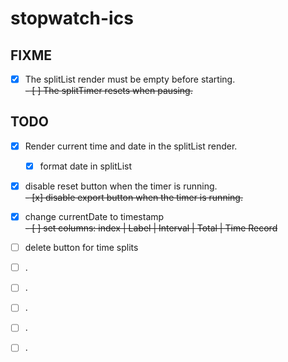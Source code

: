 # stopwatch-ics

## FIXME

- [x] The splitList render must be empty before starting.\
      ~~- [ ] The splitTimer resets when pausing.~~

## TODO

- [x] Render current time and date in the splitList render.
  - [x] format date in splitList
- [x] disable reset button when the timer is running.\
      ~~- [x] disable export button when the timer is running.~~
- [x] change currentDate to timestamp\
~~- [ ] set columns: index | Label | Interval | Total | Time Record~~
- [ ] delete button for time splits

- [ ] .
- [ ] .
- [ ] .
- [ ] .
- [ ] .
